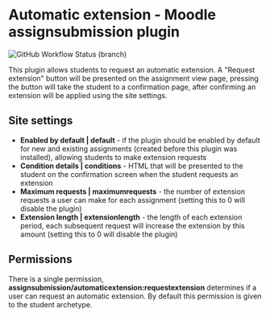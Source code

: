 Automatic extension - Moodle assignsubmission plugin
====================
![GitHub Workflow Status (branch)](https://img.shields.io/github/actions/workflow/status/catalyst/moodle-assignsubmission_automaticextension/ci.yml?branch=main&label=ci)

This plugin allows students to request an automatic extension. A "Request extension" button will be presented on the assignment view page, pressing the button will take the student to a confirmation page, after confirming an extension will be applied using the site settings.

## Site settings
- **Enabled by default | default** - if the plugin should be enabled by default for new and existing assignments (created before this plugin was installed), allowing students to make extension requests
- **Condition details | conditions** - HTML that will be presented to the student on the confirmation screen when the student requests an extension
- **Maximum requests | maximumrequests** - the number of extension requests a user can make for each assignment (setting this to 0 will disable the plugin)
- **Extension length | extensionlength** - the length of each extension period, each subsequent request will increase the extension by this amount (setting this to 0 will disable the plugin)

## Permissions
There is a single permission, **assignsubmission/automaticextension:requestextension** determines if a user can request an automatic extension. By default this permission is given to the student archetype.